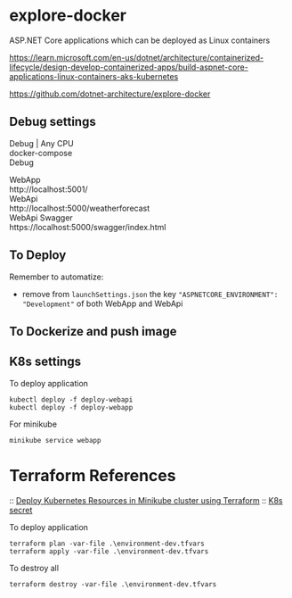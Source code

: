 # explore-docker
ASP.NET Core applications which can be deployed as Linux containers

https://learn.microsoft.com/en-us/dotnet/architecture/containerized-lifecycle/design-develop-containerized-apps/build-aspnet-core-applications-linux-containers-aks-kubernetes

https://github.com/dotnet-architecture/explore-docker

## Debug settings

Debug | Any CPU  
docker-compose  
Debug  

WebApp  
http://localhost:5001/  
WebApi  
http://localhost:5000/weatherforecast  
WebApi Swagger  
https://localhost:5000/swagger/index.html


## To Deploy

Remember to automatize:
- remove from `launchSettings.json` the key `"ASPNETCORE_ENVIRONMENT": "Development"` of both WebApp and WebApi

## To Dockerize and push image




## K8s settings

To deploy application

~~~
kubectl deploy -f deploy-webapi
kubectl deploy -f deploy-webapp
~~~

For minikube

~~~
minikube service webapp
~~~


# Terraform References

:: [Deploy Kubernetes Resources in Minikube cluster using Terraform](https://dev.to/chefgs/deploy-kubernetes-resources-in-minikube-cluster-using-terraform-1p8o)
:: [K8s secret](https://stackoverflow.com/questions/62137632/create-kubernetes-secret-for-docker-registry-terraform)

To deploy application

~~~
terraform plan -var-file .\environment-dev.tfvars
terraform apply -var-file .\environment-dev.tfvars
~~~

To destroy all
~~~
terraform destroy -var-file .\environment-dev.tfvars
~~~

